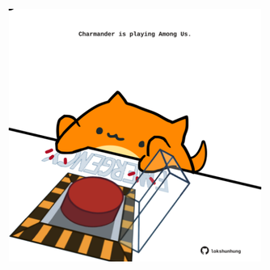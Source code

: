 <!-- built at 21/02/2024, 12:00:41 UTC -->
<p align="center">
  <img width="500" height="500" src="./ReadmeImage.svg">
</p>
